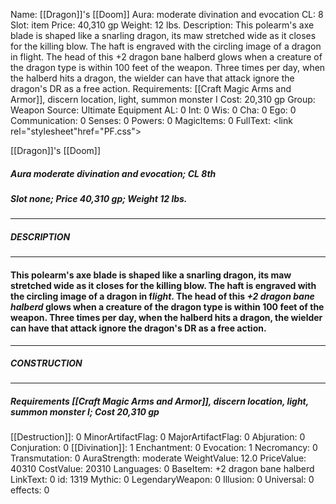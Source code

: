 Name: [[Dragon]]'s [[Doom]]
Aura: moderate divination and evocation
CL: 8
Slot: item
Price: 40,310 gp
Weight: 12 lbs.
Description: This polearm's axe blade is shaped like a snarling dragon, its maw stretched wide as it closes for the killing blow. The haft is engraved with the circling image of a dragon in flight. The head of this +2 dragon bane halberd glows when a creature of the dragon type is within 100 feet of the weapon. Three times per day, when the halberd hits a dragon, the wielder can have that attack ignore the dragon's DR as a free action.
Requirements: [[Craft Magic Arms and Armor]], discern location, light, summon monster I
Cost: 20,310 gp
Group: Weapon
Source: Ultimate Equipment
AL: 0
Int: 0
Wis: 0
Cha: 0
Ego: 0
Communication: 0
Senses: 0
Powers: 0
MagicItems: 0
FullText: <link rel="stylesheet"href="PF.css"><div class="heading"><p class="alignleft">[[Dragon]]'s [[Doom]]</p><div style="clear: both;"></div></div><div><h5><b>Aura </b>moderate divination and evocation; <b>CL </b>8th</h5><h5><b>Slot </b>none; <b>Price </b>40,310 gp; <b>Weight </b>12 lbs.</h5></div><hr/><div><h5><b>DESCRIPTION</b></h5></div><hr/><div><h4><p>This polearm's axe blade is shaped like a snarling dragon, its maw stretched wide as it closes for the killing blow. The haft is engraved with the circling image of a dragon in f<i>light</i>. The head of this <i>+2 dragon bane halberd</i> glows when a creature of the dragon type is within 100 feet of the weapon. Three times per day, when the halberd hits a dragon, the wielder can have that attack ignore the dragon's DR as a free action.</p></h4></div><hr/><div><h5><b>CONSTRUCTION</b></h5></div><hr/><div><h5><b>Requirements </b>[[Craft Magic Arms and Armor]], <i>discern location</i>, <i>light</i>, <i>summon monster I</i>; <b>Cost </b>20,310 gp</h5></div>
[[Destruction]]: 0
MinorArtifactFlag: 0
MajorArtifactFlag: 0
Abjuration: 0
Conjuration: 0
[[Divination]]: 1
Enchantment: 0
Evocation: 1
Necromancy: 0
Transmutation: 0
AuraStrength: moderate
WeightValue: 12.0
PriceValue: 40310
CostValue: 20310
Languages: 0
BaseItem: +2 dragon bane halberd
LinkText: 0
id: 1319
Mythic: 0
LegendaryWeapon: 0
Illusion: 0
Universal: 0
effects: 0
